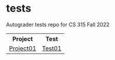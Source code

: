 # tests
Autograder tests repo for CS 315 Fall 2022

<table>
  <tr>
  <th>Project</th>
  <th>Test</th>
  </tr>
  <tr>
  <td>
    <a href="https://www.usfca.edu">Project01</a>
  </td>
  <td>
    <a href="https://www.usfca.edu">Test01</a>
  </td>
  </tr>
</table>
